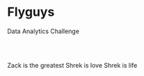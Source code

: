 Flyguys
=======

Data Analytics Challenge

<br>
<br>






























Zack is  the greatest
Shrek is love
Shrek is life
